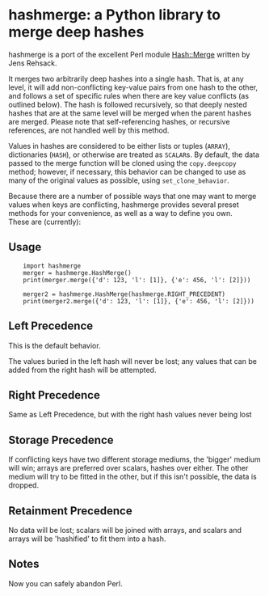 hashmerge: a Python library to merge deep hashes
================================================

hashmerge is a port of the excellent Perl module [Hash::Merge](http://search.cpan.org/~rehsack/Hash-Merge/)
written by Jens Rehsack.

It merges two arbitrarily deep hashes into a single hash. That
is, at any level, it will add non-conflicting key-value pairs from one
hash to the other, and follows a set of specific rules when there are key
value conflicts (as outlined below).  The hash is followed recursively,
so that deeply nested hashes that are at the same level will be merged 
when the parent hashes are merged. Please note that self-referencing
hashes, or recursive references, are not handled well by this method.

Values in hashes are considered to be either lists or tuples (`ARRAY`),
dictionaries (`HASH`), or otherwise are treated as `SCALAR`s. By default,
the data passed to the merge function will be cloned using the `copy.deepcopy`
method; however, if necessary, this behavior can be changed to use as many of
the original values as possible, using `set_clone_behavior`.

Because there are a number of possible ways that one may want to merge
values when keys are conflicting, hashmerge provides several preset
methods for your convenience, as well as a way to define you own.  
These are (currently):

## Usage

```
    import hashmerge
    merger = hashmerge.HashMerge()
    print(merger.merge({'d': 123, 'l': [1]}, {'e': 456, 'l': [2]}))

    merger2 = hashmerge.HashMerge(hashmerge.RIGHT_PRECEDENT)
    print(merger2.merge({'d': 123, 'l': [1]}, {'e': 456, 'l': [2]}))
```

## Left Precedence

This is the default behavior.

The values buried in the left hash will never
be lost; any values that can be added from the right hash will be
attempted.

## Right Precedence

Same as Left Precedence, but with the right
hash values never being lost

## Storage Precedence

If conflicting keys have two different
storage mediums, the 'bigger' medium will win; arrays are preferred over
scalars, hashes over either.  The other medium will try to be fitted in
the other, but if this isn't possible, the data is dropped.

## Retainment Precedence

No data will be lost; scalars will be joined
with arrays, and scalars and arrays will be 'hashified' to fit them into
a hash.

## Notes

Now you can safely abandon Perl.
